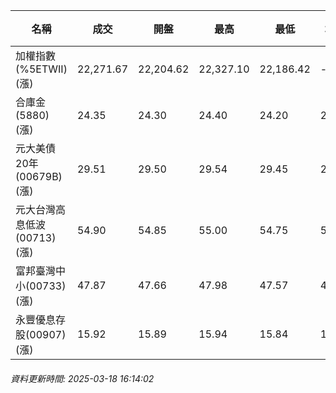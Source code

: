| 名稱 | 成交 | 開盤 | 最高 | 最低 | 均價 | 成交金額(億) | 昨收 | 漲跌幅 | 漲跌 | 總量 | 昨量 | 振幅 |
| -------- | -------- | -------- | -------- |-------- | -------- | -------- |-------- |-------- |-------- | -------- | -------- |-------- |
|加權指數(%5ETWII) (漲)|22,271.67|22,204.62|22,327.10|22,186.42|-|2,744.69|22,118.63|0.69%|153.04|5,776,499|0|0.64%|
|合庫金(5880) (漲)|24.35|24.30|24.40|24.20|24.33|2.04|24.25|0.41%|0.10|8,368|10,987|0.82%|
|元大美債20年(00679B) (漲)|29.51|29.50|29.54|29.45|29.51|10.06|29.35|0.55%|0.16|34,101|28,218|0.31%|
|元大台灣高息低波(00713) (漲)|54.90|54.85|55.00|54.75|54.89|7.80|54.60|0.55%|0.30|14,205|19,748|0.46%|
|富邦臺灣中小(00733) (漲)|47.87|47.66|47.98|47.57|47.78|0.330|47.18|1.46%|0.69|691|864|0.87%|
|永豐優息存股(00907) (漲)|15.92|15.89|15.94|15.84|15.89|0.189|15.83|0.57%|0.09|1,192|1,731|0.63%|
###### 資料更新時間: 2025-03-18 16:14:02